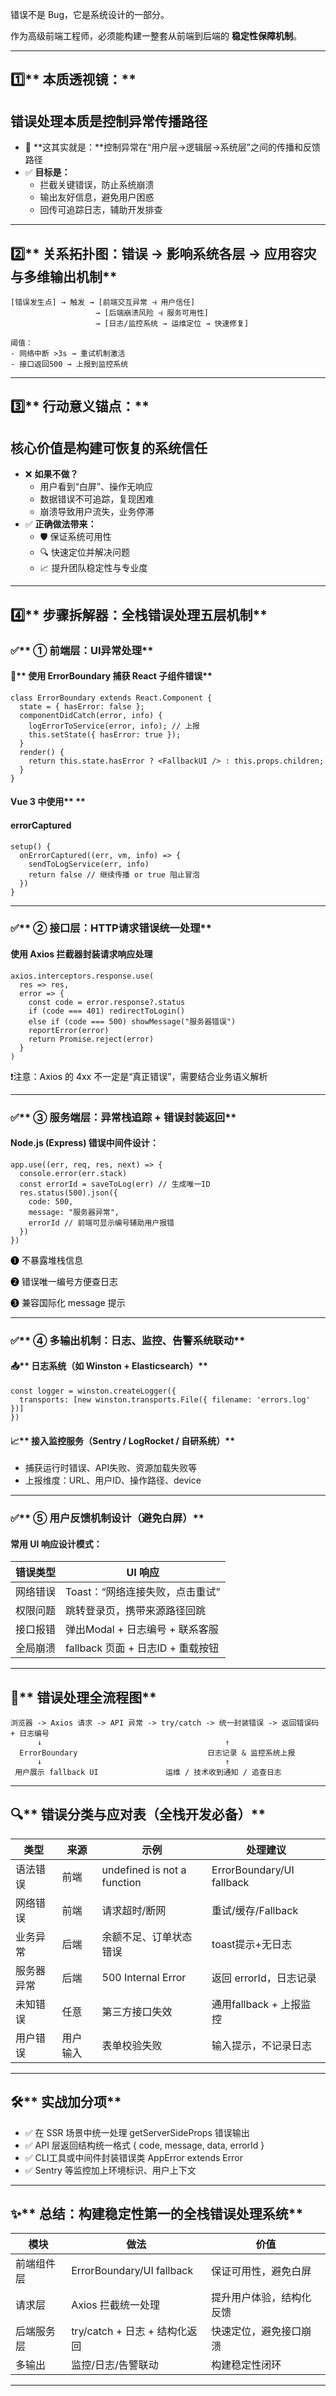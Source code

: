 



<font style="color:#0e0e0e;">错误不是 Bug，它是系统设计的一部分。</font>

<font style="color:#0e0e0e;">作为高级前端工程师，必须能构建一整套从前端到后端的 </font>**<font style="color:#0e0e0e;">稳定性保障机制</font>**<font style="color:#0e0e0e;">。</font>

---

## **1️⃣**** 本质透视镜：**
## **错误处理本质是控制异常传播路径**
+ 🧠 **这其实就是：**控制异常在“用户层→逻辑层→系统层”之间的传播和反馈路径
+ ✅ **目标是：**
    - 拦截关键错误，防止系统崩溃
    - 输出友好信息，避免用户困惑
    - 回传可追踪日志，辅助开发排查

---

## **2️⃣**** 关系拓扑图：错误 → 影响系统各层 → 应用容灾与多维输出机制**
```plain
[错误发生点] → 触发 → [前端交互异常 ⊣ 用户信任]
                   → [后端崩溃风险 ⊣ 服务可用性]
                   → [日志/监控系统 → 运维定位 → 快速修复]

阈值：
- 网络中断 >3s → 重试机制激活
- 接口返回500 → 上报到监控系统
```

---

## **3️⃣**** 行动意义锚点：**
## **核心价值是构建可恢复的系统信任**
+ ❌ **如果不做？**
    - 用户看到“白屏”、操作无响应
    - 数据错误不可追踪，复现困难
    - 崩溃导致用户流失，业务停滞
+ ✅ **正确做法带来：**
    - 🛡️ 保证系统可用性
    - 🔍 快速定位并解决问题
    - 📈 提升团队稳定性与专业度

---

## **4️⃣**** 步骤拆解器：全栈错误处理五层机制**
  


### **✅**** ① 前端层：UI异常处理**
  


#### **📌**** 使用 ErrorBoundary 捕获 React 子组件错误**
```plain
class ErrorBoundary extends React.Component {
  state = { hasError: false };
  componentDidCatch(error, info) {
    logErrorToService(error, info); // 上报
    this.setState({ hasError: true });
  }
  render() {
    return this.state.hasError ? <FallbackUI /> : this.props.children;
  }
}
```

#### **Vue 3 中使用**** **
#### **errorCaptured**
```plain
setup() {
  onErrorCaptured((err, vm, info) => {
    sendToLogService(err, info)
    return false // 继续传播 or true 阻止冒泡
  })
}
```

---

### **✅**** ② 接口层：HTTP请求错误统一处理**
  


#### **使用 Axios 拦截器封装请求响应处理**
```plain
axios.interceptors.response.use(
  res => res,
  error => {
    const code = error.response?.status
    if (code === 401) redirectToLogin()
    else if (code === 500) showMessage("服务器错误")
    reportError(error)
    return Promise.reject(error)
  }
)
```

<font style="color:#0e0e0e;">❗</font><font style="color:#0e0e0e;">注意：Axios 的 4xx 不一定是“真正错误”，需要结合业务语义解析</font>

---

### **✅**** ③ 服务端层：异常栈追踪 + 错误封装返回**
  


#### **Node.js (Express) 错误中间件设计：**
```plain
app.use((err, req, res, next) => {
  console.error(err.stack)
  const errorId = saveToLog(err) // 生成唯一ID
  res.status(500).json({
    code: 500,
    message: "服务器异常",
    errorId // 前端可显示编号辅助用户报错
  })
})
```

<font style="color:#0e0e0e;">❶ 不暴露堆栈信息</font>

<font style="color:#0e0e0e;">❷ 错误唯一编号方便查日志</font>

<font style="color:#0e0e0e;">❸ 兼容国际化 message 提示</font>

---

### **✅**** ④ 多输出机制：日志、监控、告警系统联动**
  


#### **📤**** 日志系统（如 Winston + Elasticsearch）**
```plain
const logger = winston.createLogger({
  transports: [new winston.transports.File({ filename: 'errors.log' })]
})
```

#### **📈**** 接入监控服务（Sentry / LogRocket / 自研系统）**
+ 捕获运行时错误、API失败、资源加载失败等
+ 上报维度：URL、用户ID、操作路径、device

---

### **✅**** ⑤ 用户反馈机制设计（避免白屏）**
  


#### **常用 UI 响应设计模式：**
| **错误类型** | **UI 响应** |
| --- | --- |
| 网络错误 | Toast：“网络连接失败，点击重试” |
| 权限问题 | 跳转登录页，携带来源路径回跳 |
| 接口报错 | 弹出Modal + 日志编号 + 联系客服 |
| 全局崩溃 | fallback 页面 + 日志ID + 重载按钮 |


---

## **🔁**** 错误处理全流程图**
```plain
浏览器 -> Axios 请求 -> API 异常 -> try/catch -> 统一封装错误 -> 返回错误码 + 日志编号
      ↓                                         ↑
  ErrorBoundary                             日志记录 & 监控系统上报
      ↓                                         ↑
 用户展示 fallback UI               运维 / 技术收到通知 / 追查日志
```

---

## **🔍**** 错误分类与应对表（全栈开发必备）**
| **类型** | **来源** | **示例** | **处理建议** |
| --- | --- | --- | --- |
| 语法错误 | 前端 | undefined is not a function | ErrorBoundary/UI fallback |
| 网络错误 | 前端 | 请求超时/断网 | 重试/缓存/Fallback |
| 业务异常 | 后端 | 余额不足、订单状态错误 | toast提示+无日志 |
| 服务器异常 | 后端 | 500 Internal Error | 返回 errorId，日志记录 |
| 未知错误 | 任意 | 第三方接口失效 | 通用fallback + 上报监控 |
| 用户错误 | 用户输入 | 表单校验失败 | 输入提示，不记录日志 |


---

## **🛠**** 实战加分项**
+ ✅ 在 SSR 场景中统一处理 getServerSideProps 错误输出
+ ✅ API 层返回结构统一格式 { code, message, data, errorId }
+ ✅ CLI工具或中间件封装错误类 AppError extends Error
+ ✅ Sentry 等监控加上环境标识、用户上下文

---

## **✨**** 总结：构建稳定性第一的全栈错误处理系统**
| **模块** | **做法** | **价值** |
| --- | --- | --- |
| 前端组件层 | ErrorBoundary/UI fallback | 保证可用性，避免白屏 |
| 请求层 | Axios 拦截统一处理 | 提升用户体验，结构化反馈 |
| 后端服务层 | try/catch + 日志 + 结构化返回 | 快速定位，避免接口崩溃 |
| 多输出 | 监控/日志/告警联动 | 构建稳定性闭环 |


---

## 
